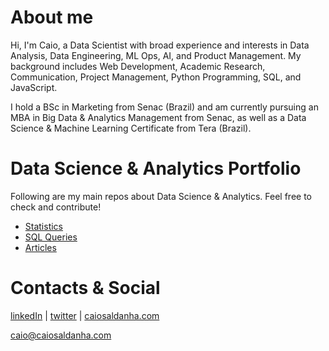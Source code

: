# About me

Hi, I'm Caio, a Data Scientist with broad experience and interests in Data Analysis, Data Engineering, ML Ops, AI, and Product Management. My background includes Web Development, Academic Research, Communication, Project Management, Python Programming, SQL, and JavaScript.

I hold a BSc in Marketing from Senac (Brazil) and am currently pursuing an MBA in Big Data & Analytics Management from Senac, as well as a Data Science & Machine Learning Certificate from Tera (Brazil).

# Data Science & Analytics Portfolio

Following are my main repos about Data Science & Analytics. Feel free to check and contribute!

- [Statistics](https://github.com/caiosaldanha/statistics)
- [SQL Queries](https://github.com/caiosaldanha/sql_queries)
- [Articles](https://github.com/caiosaldanha/articles)

# Contacts & Social

[linkedIn](https://www.linkedin.com/in/caiosaldanha) | [twitter](https://twitter.com/datacaio) | [caiosaldanha.com](https://caiosaldanha.com)

[caio@caiosaldanha.com](mailto:caio@caiosaldanha.com)
